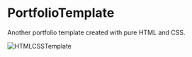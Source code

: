 # PortfolioTemplate
Another portfolio template created with pure HTML and CSS.

<img src="https://i.ibb.co/4Vwpwb1/HTMLCSSTemplate.jpg" alt="HTMLCSSTemplate" border="0"></a><br /><br />

